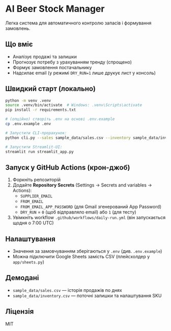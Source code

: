 # AI Beer Stock Manager 

Легка система для автоматичного контролю запасів і формування замовлень.

## Що вміє
- Аналізує продажі та залишки
- Прогнозує потребу з урахуванням тренду (спрощено)
- Формує замовлення постачальнику
- Надсилає email (у режимі `DRY_RUN=1` лише друкує лист у консоль)

## Швидкий старт (локально)
```bash
python -m venv .venv
source .venv/bin/activate  # Windows: .venv\Scripts\activate
pip install -r requirements.txt

# (опційно) створіть .env на основі .env.example
cp .env.example .env

# Запустити CLI-прорахунок:
python cli.py --sales sample_data/sales.csv --inventory sample_data/inventory.csv --supplier-email test@example.com

# Запустити Streamlit-UI:
streamlit run streamlit_app.py
```

## Запуск у GitHub Actions (крон-джоб)
1. Форкніть репозиторій
2. Додайте **Repository Secrets** (Settings → Secrets and variables → Actions):
   - `SUPPLIER_EMAIL`
   - `FROM_EMAIL`
   - `FROM_EMAIL_APP_PASSWORD` (для Gmail згенерований App Password)
   - `DRY_RUN` = `0` (щоб відправляло email) або `1` (для тесту)
3. Увімкніть workflow `.github/workflows/daily-run.yml` (він запускається щодня о 7:00 UTC)

## Налаштування
- Значення за замовчуванням зберігаються у `.env` (див. `.env.example`)
- Можна підключити Google Sheets замість CSV (плейсхолдер у `app/sheets.py`)

## Демодані
- `sample_data/sales.csv` — історія продажів по днях
- `sample_data/inventory.csv` — поточні залишки та налаштування SKU

## Ліцензія
MIT
